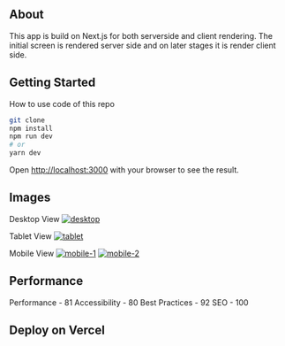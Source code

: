 ## About

This app is build on Next.js for both serverside and client rendering. The initial screen is rendered server side and on later stages it is render client side.

## Getting Started

How to use code of this repo

```bash
git clone
npm install
npm run dev
# or
yarn dev
```

Open [http://localhost:3000](http://localhost:3000) with your browser to see the result.

## Images

Desktop View
<a href="https://ibb.co/nC6rx6M"><img src="https://i.ibb.co/C2mBRmK/desktop.png" alt="desktop" border="0"></a>

Tablet View
<a href="https://ibb.co/MSwH2zw"><img src="https://i.ibb.co/dMCvWNC/tablet.png" alt="tablet" border="0"></a>

Mobile View
<a href="https://ibb.co/CwmGxDB"><img src="https://i.ibb.co/51GHqwT/mobile-1.png" alt="mobile-1" border="0"></a>
<a href="https://ibb.co/MpyZ3jv"><img src="https://i.ibb.co/pZ6b9s7/mobile-2.png" alt="mobile-2" border="0"></a>

## Performance

Performance - 81
Accessibility - 80
Best Practices - 92
SEO - 100

## Deploy on Vercel
